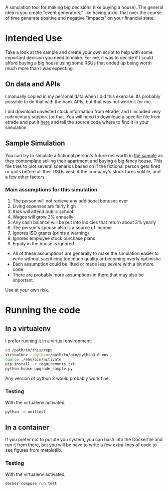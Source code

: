 A simulation tool for making big decisions (like buying a house).
The general idea is you create "event generators," like having a kid, that over the course of time generate positive and negative "impacts" on your financial state.

# Intended Use
Take a look at the sample and create your own script to help with some important decision you need to make.
For me, it was to decide if I could afford buying a big house using some RSUs that ended up being worth much more than I was expecting.

## On data and APIs
I manually copied in my personal data when I did this exercise.
Its probably possible to do that with the bank APIs, but that was not worth it for me.

I did download unvested stock information from etrade, and I included very rudimentary support for that.
You will need to download a specific file from etrade and put it [here](./data_inputs) and tell the source code where to find it in your simulation.

## Sample Simulation
You can try to simulate a fictional person's future net worth in [the sample](./house_upgrade_sample.py) as they contemplate selling their apartment and buying a big fancy house.
This file tries to plot several scenarios based on if the fictional person gets fired or quits before all their RSUs vest, if the company's stock turns volitile, and a few other factors.
### Main assumptions for this simulation
1. The person will not recieve any additional bonuses ever
1. Living expenses are fairly high
1. Kids will attend public school
1. Wages will grow 3% annually
1. Any cash balance will be put into indicies that return about 3% yearly
1. The person's spouse also is a source of income
1. Ignores ISO grants (prints a warning)
1. Ignores employee stock purchase plans
1. Equity in the house is ignored

- All of these assumptions are generally to make the simulation easier to write without sacrificing too much quality or becoming overly optimistic.
- Each assumption could be lifted or made less severe with a bit more code.
- There are probably more assumptions in there that may also be important.

Use at your own risk.

# Running the code

## In a virtualenv
I prefer running it in a virtual environment:
```bash
cd /path/to/this/repo
virtualenv --python=/path/to/bin/python3.6 env
source ./env/bin/activate
pip install -r requirements.txt
python house_upgrade_sample.py
```
Any version of python 3 would probably work fine.

### Testing
With the virtualenv activated,
```bash
python -m unittest
```

## In a container
If you prefer not to pollute you system, you can bash into the Dockerfile and run it from there, but you will be have to write a few extra lines of code to see figures from matplotlib.
### Testing
With the virtualenv activated,
```bash
docker-compose run test
```
